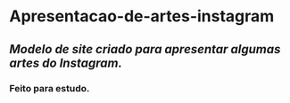 # Apresentacao-de-artes-instagram

<h2> <strong> <em> Modelo de site criado para apresentar algumas artes do Instagram.</em> </strong> </h2>
<h3> Feito para estudo.</h3>
